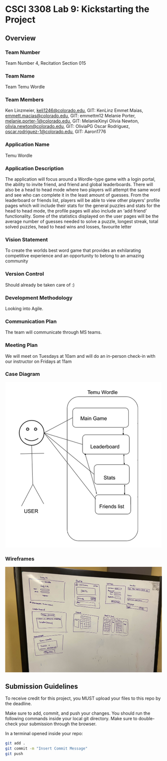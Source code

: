# CSCI 3308 Lab 9: Kickstarting the Project

## Overview

### Team Number

Team Number 4, Recitation Section 015

### Team Name

Team Temu Wordle

### Team Members

Ken Linzmeier, keli1246@colorado.edu, GIT: KenLinz
Emmet Maias, emmett.macias@colorado.edu, GIT: emmettm12
Melanie Porter, melanie.porter-1@colorado.edu, GIT: MelanieXinyi
Olivia Newton, olivia.newton@colorado.edu, GIT: OliviaPG
Oscar Rodriguez, oscar.rodriguez-1@colorado.edu, GIT: Aaron1776

### Application Name

Temu Wordle

### Application Description

The application will focus around a Wordle-type game with a login portal, the ability to invite
 friend, and friend and global leaderboards. There will also be a head to head mode where
 two players will attempt the same word and see who can complete it in the least amount of
 guesses. From the leaderboard or friends list, players will be able to view other players'
 profile pages which will include their stats for the general puzzles and stats for the head to
 head mode, the profile pages will also include an ‘add friend’ functionality. Some of the
 statistics displayed on the user pages will be the average number of guesses needed to
 solve a puzzle, longest streak, total solved puzzles, head to head wins and losses, favourite
 letter

### Vision Statement

To create the worlds best word game that provides an exhilarating competitive experience
 and an opportunity to belong to an amazing community

### Version Control

Should already be taken care of :\)

### Development Methodology

Looking into Agile.

### Communication Plan

 The team will communicate through MS teams.

### Meeting Plan

 We will meet on Tuesdays at 10am and will do an in-person check-in with our instructor on
 Fridays at 11am

### Case Diagram

![use case diagram](readme_pics/UseCaseDiagram.png)

### Wireframes

![wireframe](readme_pics/Wireframe.png)

## Submission Guidelines

To receive credit for this project, you MUST upload your files to this repo by the deadline.

Make sure to add, commit, and push your changes. You should run the following commands inside your local git directory. Make sure to double-check your submission through the browser.

In a terminal opened inside your repo:

```bash
git add .
git commit -m "Insert Commit Message"
git push
```
